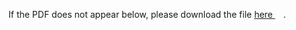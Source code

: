 
If the PDF does not appear below, please download the file [here <img src="https://upload.wikimedia.org/wikipedia/commons/6/64/Icon_External_Link.png" width="13px"/>](../out/lectures/Math%20Camp%202022%20Lecture%202%20-%20Sequences,%20Continuity.pdf).

<object data="../out/lectures/Math%20Camp%202022%20Lecture%202%20-%20Sequences,%20Continuity.pdf" type="application/pdf" width="100%"  style="height:100vh" >
    <embed src="../out/lectures/Math%20Camp%202022%20Lecture%202%20-%20Sequences,%20Continuity.pdf#pagemode=0&navpanes=0"></embed>
</object>

